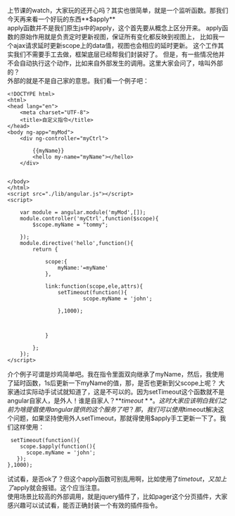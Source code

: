 上节课的watch，大家玩的还开心吗？其实也很简单，就是一个监听函数。那我们今天再来看一个好玩的东西**$apply** <br />
apply函数并不是我们原生js中的apply，这个首先要从概念上区分开来。
apply函数的原始作用就是负责定时更新视图，保证所有变化都反映到视图上，
比如我一个ajax请求延时更新scope上的data值，视图也会相应的延时更新。
这个工作其实我们不需要手工去做，框架底层已经帮我们封装好了。
但是，有一些情况他并不会自动执行这个动作，比如来自外部发生的调用。这里大家会问了，啥叫外部的？<br />
外部的就是不是自己家的意思。我们看一个例子吧：<br />

```
<!DOCTYPE html>
<html>
<head lang="en">
    <meta charset="UTF-8">
    <title>自定义指令</title>
</head>
<body ng-app="myMod">
    <div ng-controller="myCtrl">

        {{myName}}
        <hello my-name="myName"></hello>
    </div>


</body>
</html>
<script src="./lib/angular.js"></script>
<script>

    var module = angular.module('myMod',[]);
    module.controller('myCtrl',function($scope){
        $scope.myName = "tommy";

    });
    module.directive('hello',function(){
        return {

            scope:{
                myName:'=myName'
            },

            link:function(scope,ele,attrs){
                setTimeout(function(){
                        scope.myName = 'john';

                },1000);



            }

        };
    });
</script>
```
介个例子可谓是炒鸡简单吧。我在指令里面双向继承了myName，然后，我使用了延时函数，1s后更新一下myName的值，那，是否也更新到父scope上呢？
大家通过实际动手试试就知道了，这是不可以的。因为setTimeout这个函数就不是angular自家人，是外人！谁是自家人？**$timeout**。这时大家应该明白我们之前为啥提倡使用angular提供的这个服务了吧？
那，我们可以使用$timeout解决这个问题，如果坚持使用外人setTimeout，那就得使用$apply手工更新一下了。我们这样使用：

```
 setTimeout(function(){
    scope.$apply(function(){
      scope.myName = 'john';
   });
},1000);
```
试试看，是否ok了？但这个apply函数可别乱用啊，比如使用了$timetout，又加上了$apply就会报错。这个应当注意。<br />
使用场景比较高的外部调用，就是jquery插件了，比如pager这个分页插件，大家感兴趣可以试试看，能否正确封装一个有效的插件指令。

